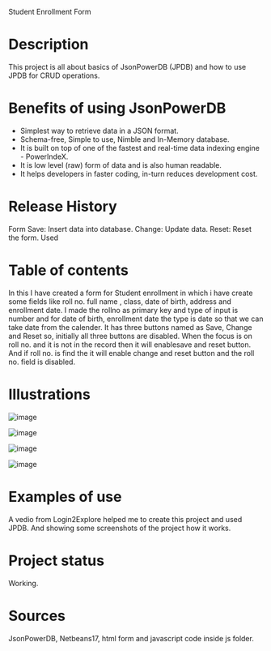 Student Enrollment Form
# Description
This project is all about basics of JsonPowerDB (JPDB) and how to use JPDB for CRUD operations.


# Benefits of using JsonPowerDB
* Simplest way to retrieve data in a JSON format.
* Schema-free, Simple to use, Nimble and In-Memory database.
* It is built on top of one of the fastest and real-time data indexing engine - PowerIndeX.
* It is low level (raw) form of data and is also human readable.
* It helps developers in faster coding, in-turn reduces development cost.

# Release History
Form
Save: Insert data into database.
Change: Update data.
Reset: Reset the form.
Used <script src="https://login2explore.com/jpdb/resources/js/0.0.3/jpdb-commons.js"></script>

# Table of contents
In this I have created a form for Student enrollment in which i have create some fields like roll no. full name , class, date of birth, address and enrollment date.
I made the rollno as primary key and type of input is number and for date of birth, enrollment date the type is date so that we can take date from the calender.
It has three buttons named as Save, Change and Reset so, initially all three buttons are disabled. When the focus is on roll no. and it is not in the record then it will enablesave and reset button. And if roll no. is find the it will enable change and reset button and the roll no. field is disabled.



# Illustrations

![image](https://user-images.githubusercontent.com/128148310/225938754-55a20e2f-c9c8-4784-9bc4-02b6f947e11a.png)

![image](https://user-images.githubusercontent.com/128148310/225939618-2bd2302c-e9d2-42c0-904f-2ef8cbf5a165.png)

![image](https://user-images.githubusercontent.com/128148310/225940945-60f15675-7ec9-4773-9a42-c6b26594fbd2.png)

![image](https://user-images.githubusercontent.com/128148310/225943590-0910f313-5839-4139-9bd3-c75489870bc3.png)


# Examples of use
A vedio from Login2Explore helped me to create this project and used JPDB. And showing some screenshots of the project how it works.

# Project status
Working.
# Sources
JsonPowerDB, Netbeans17, html form and javascript code inside js folder.



